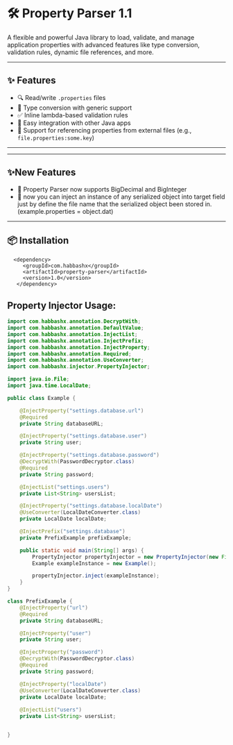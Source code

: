 # 🛠️ Property Parser 1.1

A flexible and powerful Java library to load, validate, and manage application properties with advanced features like type conversion, validation rules, dynamic file references, and more.

---

## ✨ Features

- 🔍 Read/write `.properties` files
- 🔧 Type conversion with generic support
- ✅ Inline lambda-based validation rules
- 🧩 Easy integration with other Java apps
- 🔄 Support for referencing properties from external files (e.g., `file.properties:some.key`)
---

---
## ✨New Features
- 🧩 Property Parser now supports BigDecimal and BigInteger
- 🧩 now you can inject an instance of any serialized object into target field just by define the file name that the serialized object been stored in. (example.properties = object.dat)

---

## 📦 Installation
```
  <dependency>
     <groupId>com.habbashx</groupId>
     <artifactId>property-parser</artifactId>
     <version>1.0</version>
   </dependency>
```

## Property Injector Usage:

```java
import com.habbashx.annotation.DecryptWith;
import com.habbashx.annotation.DefaultValue;
import com.habbashx.annotation.InjectList;
import com.habbashx.annotation.InjectPrefix;
import com.habbashx.annotation.InjectProperty;
import com.habbashx.annotation.Required;
import com.habbashx.annotation.UseConverter;
import com.habbashx.injector.PropertyInjector;

import java.io.File;
import java.time.LocalDate;

public class Example {

    @InjectProperty("settings.database.url")
    @Required
    private String databaseURL;

    @InjectProperty("settings.database.user")
    private String user;

    @InjectProperty("settings.database.password")
    @DecryptWith(PasswordDecryptor.class)
    @Required
    private String password;

    @InjectList("settings.users")
    private List<String> usersList;

    @InjectProperty("settings.database.localDate")
    @UseConverter(LocalDateConverter.class)
    private LocalDate localDate;

    @InjectPrefix("settings.database")
    private PrefixExample prefixExample;

    public static void main(String[] args) {
        PropertyInjector propertyInjector = new PropertyInjector(new File("settings.properties"));
        Example exampleInstance = new Example();

        propertyInjector.inject(exampleInstance);
    }
}

class PrefixExample {
    @InjectProperty("url")
    @Required
    private String databaseURL;

    @InjectProperty("user")
    private String user;

    @InjectProperty("password")
    @DecryptWith(PasswordDecryptor.class)
    @Required
    private String password;

    @InjectProperty("localDate")
    @UseConverter(LocalDateConverter.class)
    private LocalDate localDate;
    
    @InjectList("users")
    private List<String> usersList;


}
```
